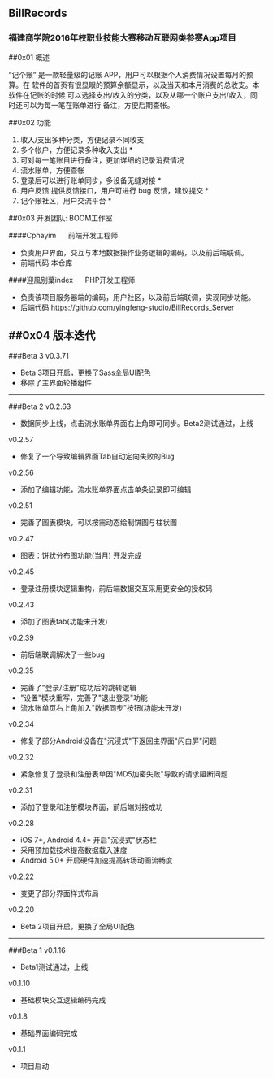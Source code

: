 ## BillRecords
### 福建商学院2016年校职业技能大赛移动互联网类参赛App项目

##0x01 概述
 
 “记个账” 是一款轻量级的记账 APP，用户可以根据个人消费情况设置每月的预算。在 软件的首页有很显眼的预算余额显示，以及当天和本月消费的总收支。本软件在记账的时候 可以选择支出/收入的分类，以及从哪一个账户支出/收入，同时还可以为每一笔在账单进行 备注，方便后期查帐。
 
##0x02 功能
 
 1. 收入/支出多种分类，方便记录不同收支 
 2. 多个帐户，方便记录多种收入支出 * 
 3. 可对每一笔账目进行备注，更加详细的记录消费情况 
 4. 流水账单，方便查帐 
 5. 登录后可以进行账单同步，多设备无缝对接 * 
 6. 用户反馈:提供反馈接口，用户可进行 bug 反馈，建议提交 * 
 7. 记个账社区，用户交流平台 *
 
##0x03 开发团队: BOOM工作室

####Cphayim &nbsp;&nbsp;&nbsp;&nbsp; 前端开发工程师 
* 负责用户界面，交互与本地数据操作业务逻辑的编码，以及前后端联调。
* 前端代码 本仓库
 
####迎風别葉index &nbsp;&nbsp;&nbsp;&nbsp; PHP开发工程师 
* 负责该项目服务器端的编码，用户社区，以及前后端联调，实现同步功能。
* 后端代码 https://github.com/yingfeng-studio/BillRecords_Server

##0x04 版本迭代
---
###Beta 3
v0.3.71
 * Beta 3项目开启，更换了Sass全局UI配色
 * 移除了主界面轮播组件
 
---
###Beta 2
v0.2.63
 * 数据同步上线，点击流水账单界面右上角即可同步。Beta2测试通过，上线

v0.2.57
 * 修复了一个导致编辑界面Tab自动定向失败的Bug

v0.2.56
 * 添加了编辑功能，流水账单界面点击单条记录即可编辑

v0.2.51
 * 完善了图表模块，可以按需动态绘制饼图与柱状图

v0.2.47
 * 图表：饼状分布图功能(当月) 开发完成 

v0.2.45
 * 登录注册模块逻辑重构，前后端数据交互采用更安全的授权码

v0.2.43
 * 添加了图表tab(功能未开发)

v0.2.39
 * 前后端联调解决了一些bug

v0.2.35
 * 完善了"登录/注册"成功后的跳转逻辑
 * "设置"模块重写，完善了"退出登录"功能
 * 流水账单页右上角加入"数据同步"按钮(功能未开发)

v0.2.34
 * 修复了部分Android设备在"沉浸式"下返回主界面"闪白屏"问题

v0.2.32
 * 紧急修复了登录和注册表单因"MD5加密失败"导致的请求阻断问题

v0.2.31
 * 添加了登录和注册模块界面，前后端对接成功

v0.2.28
 * iOS 7+, Android 4.4+ 开启"沉浸式"状态栏
 * 采用预加载技术提高数据载入速度
 * Android 5.0+ 开启硬件加速提高转场动画流畅度

v0.2.22
 * 变更了部分界面样式布局

v0.2.20
 * Beta 2项目开启，更换了全局UI配色

---
###Beta 1
v0.1.16
 * Beta1测试通过，上线
 
v0.1.10
 * 基础模块交互逻辑编码完成
 
v0.1.8
 * 基础界面编码完成
 
v0.1.1
 * 项目启动
